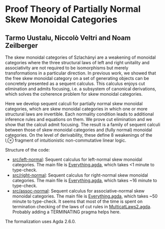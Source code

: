 # Proof Theory of Partially Normal Skew Monoidal Categories

## Tarmo Uustalu, Niccolò Veltri and Noam Zeilberger

The skew monoidal categories of Szlachányi are a weakening of monoidal categories where the three
structural laws of left and right unitality and associativity are not required to be isomorphisms but
merely transformations in a particular direction. In previous work, we showed that the free skew
monoidal category on a set of generating objects can be concretely presented as a sequent calculus.
This calculus enjoys cut elimination and admits focusing, i.e. a subsystem of canonical derivations,
which solves the coherence problem for skew monoidal categories.

Here we develop sequent calculi for partially normal skew monoidal categories, which
are skew monoidal categories in which one or more structural laws are invertible. Each normality
condition leads to additional inference rules and equations on them. We prove cut elimination and
we show that the calculi admit focusing. The result is a family of sequent calculi between those of
skew monoidal categories and (fully normal) monoidal categories. On the level of derivability, these
define 8 weakenings of the I,⊗ fragment of intuitionistic non-commutative linear logic.

Structure of the code:
- [src/left-normal](https://github.com/niccoloveltri/skewmoncats-normal/blob/master/src/left-normal/): Sequent calculus for left-normal skew monoidal categories. The main file is [Everything.agda](https://github.com/niccoloveltri/skewmoncats-normal/blob/master/src/left-normal/Everything.agda), which takes <1 minute to type-check.
- [src/right-normal](https://github.com/niccoloveltri/skewmoncats-normal/blob/master/src/right-normal/): Sequent calculus for right-normal skew monoidal categories. The main file is [Everything.agda](https://github.com/niccoloveltri/skewmoncats-normal/blob/master/src/right-normal/Everything.agda), which takes ~16 minute to type-check.
- [src/assoc-normal](https://github.com/niccoloveltri/skewmoncats-normal/blob/master/src/assoc-normal/): Sequent calculus for associative-normal skew monoidal categories. The main file is [Everything.agda](https://github.com/niccoloveltri/skewmoncats-normal/blob/master/src/assoc-normal/Everything.agda), which takes ~50 minute to type-check. It seems that most of the time is spent on termination checking of the laws of cut rules in [MulticatLaws2.agda](https://github.com/niccoloveltri/skewmoncats-normal/blob/master/src/assoc-normal/MulticatLaws2.agda). Probably adding a TERMINATING pragma helps here.

The formalization uses Agda 2.6.0.
